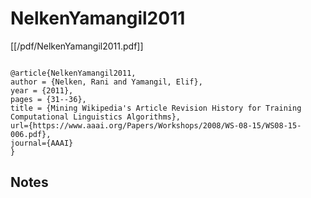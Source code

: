 # NelkenYamangil2011


[[/pdf/NelkenYamangil2011.pdf]]


```

@article{NelkenYamangil2011,
author = {Nelken, Rani and Yamangil, Elif},
year = {2011},
pages = {31--36},
title = {Mining Wikipedia's Article Revision History for Training Computational Linguistics Algorithms},
url={https://www.aaai.org/Papers/Workshops/2008/WS-08-15/WS08-15-006.pdf},
journal={AAAI}
}

```




## Notes

